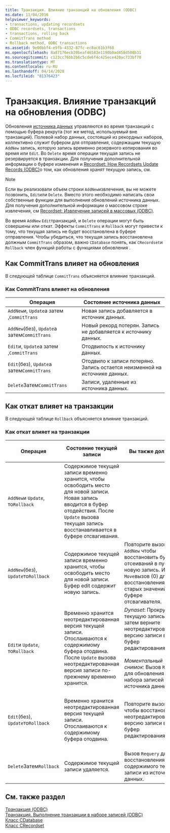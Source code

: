 ```yaml
---
title: Транзакция. Влияние транзакций на обновления (ODBC)
ms.date: 11/04/2016
helpviewer_keywords:
- transactions, updating recordsets
- ODBC recordsets, transactions
- transactions, rolling back
- CommitTrans method
- Rollback method, ODBC transactions
ms.assetid: 9e00bbf4-e9fb-4332-87fc-ec8ac61b3f68
ms.openlocfilehash: 8a87176ecb20beaf46583e1190b0ad458d508b31
ms.sourcegitcommit: c123cc76bb2b6c5cde6f4c425ece420ac733bf70
ms.translationtype: MT
ms.contentlocale: ru-RU
ms.lasthandoff: 04/14/2020
ms.locfileid: "81376423"
---
```

# <a name="transaction-how-transactions-affect-updates-odbc"></a>Транзакция. Влияние транзакций на обновления (ODBC)

Обновления [источника данных](../../data/odbc/data-source-odbc.md) управляются во время транзакций с помощью буфера рекрута (тот же метод, используемый вне транзакций). Полевой набор данных, состоящий из рекордных наборов, коллективно служит буфером для отправления, содержащим текущую `AddNew` запись, которую запись временно резервного копирования во время или `Edit`. Во `Delete` время операции текущая запись не резервируется в транзакции. Для получения дополнительной информации о буфере изменения и [Recordset: How Recordsets Update Records (ODBC)](../../data/odbc/recordset-how-recordsets-update-records-odbc.md)о том, как обновления хранят текущую запись, см.

> [!NOTE]
> Если вы реализовали объем строки `AddNew`извлечения, вы не можете позвонить, `Edit`или `Delete`. Вместо этого необходимо написать свои собственные функции для выполнения обновлений источника данных. Для получения дополнительной информации о массовом строке извлечения, см [Recordset: Извлечение записей в массовых (ODBC)](../../data/odbc/recordset-fetching-records-in-bulk-odbc.md).

Во время `AddNew` `Edit`транзакций, и `Delete` операции могут быть совершены или откат. Эффекты `CommitTrans` и `Rollback` могут привести к тому, что текущая запись не будет восстановлена в буфере отправления. Чтобы убедиться, что текущая запись восстановлена должным `CommitTrans` образом, важно `CDatabase` понять, как `CRecordset`и `Rollback` член функций работы с функциями обновления .

## <a name="how-committrans-affects-updates"></a><a name="_core_how_committrans_affects_updates"></a>Как CommitTrans влияет на обновления

В следующей таблице `CommitTrans` объясняется влияние транзакций.

### <a name="how-committrans-affects-updates"></a>Как CommitTrans влияет на обновления

|Операция|Состояние источника данных|
|---------------|---------------------------|
|`AddNew`и, `Update`а затем ,`CommitTrans`|Новая запись добавляется в источник данных.|
|`AddNew`(без), `Update`а затем`CommitTrans`|Новый рекорд потерян. Запись не добавляется к источнику данных.|
|`Edit`и, `Update`а затем ,`CommitTrans`|Отодвилость к источнику данных.|
|`Edit`(без), `Update`а затем`CommitTrans`|Отодвило к записи потеряно. Запись остается неизменной на источнике данных.|
|`Delete`Затем`CommitTrans`|Записи, удаленные из источника данных.|

## <a name="how-rollback-affects-transactions"></a><a name="_core_how_rollback_affects_updates"></a>Как откат влияет на транзакции

В следующей таблице `Rollback` объясняется влияние транзакций.

### <a name="how-rollback-affects-transactions"></a>Как откат влияет на транзакции

|Операция|Состояние текущей записи|Вы также должны|Состояние источника данных|
|---------------|------------------------------|-------------------|---------------------------|
|`AddNew`и `Update`, то`Rollback`|Содержимое текущей записи временно хранится, чтобы освободить место для новой записи. Новая запись вводится в буфер отодействия. После `Update` вызова текущая запись восстанавливается в буфере отсвагивания.||Добавление к источнику `Update` данных, сделанным, обратно.|
|`AddNew`(без), `Update`то`Rollback`|Содержимое текущей записи временно хранится, чтобы освободить место для новой записи. Буфер edit содержит новую запись.|Повторите вызов, `AddNew` чтобы восстановить буфер отсеиваний в пустую новую запись. Или `Move`вызов (0) для восстановления старых значений в буфере отсвагивателя.|Поскольку `Update` не был вызван, не было никаких изменений, внесенных в источник данных.|
|`Edit`и `Update`, то`Rollback`|Временно хранится неотредактированная версия текущей записи. Отослаиваются к содержимому буфера отодвина. После `Update` вызова неотредактированная версия записи по-прежнему временно хранится.|*Dynaset*: Прокрутите текущую запись, затем верните неотредактированную версию записи в буфер редактирования.<br /><br /> *Моментальный снимок*: Вызов `Requery` для обновления набора записей из источника данных.|Изменения в источнике `Update` данных, внесенные, отменяются.|
|`Edit`(без), `Update`то`Rollback`|Временно хранится неотредактированная версия текущей записи. Отослаиваются к содержимому буфера отодвина.|Повторите вызов, `Edit` чтобы восстановить неотредактированную версию записи в буфер редактирования.|Поскольку `Update` не был вызван, не было никаких изменений, внесенных в источник данных.|
|`Delete`Затем`Rollback`|Содержимое текущей записи удаляется.|Вызов `Requery` для восстановления содержимого текущей записи из источника данных.|Удаление данных из источника данных обратно.|

## <a name="see-also"></a>См. также раздел

[Транзакция (ODBC)](../../data/odbc/transaction-odbc.md)<br/>
[Транзакция. Выполнение транзакции в наборе записей (ODBC)](../../data/odbc/transaction-performing-a-transaction-in-a-recordset-odbc.md)<br/>
[Класс CDatabase](../../mfc/reference/cdatabase-class.md)<br/>
[Класс CRecordset](../../mfc/reference/crecordset-class.md)
